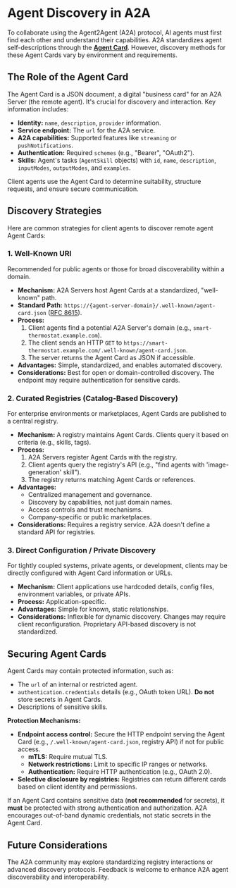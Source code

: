# Agent Discovery in A2A

To collaborate using the Agent2Agent (A2A) protocol, AI agents must first find each other and understand their capabilities. A2A standardizes agent self-descriptions through the **[Agent Card](../specification.md#5-agent-discovery-the-agent-card)**. However, discovery methods for these Agent Cards vary by environment and requirements.

## The Role of the Agent Card

The Agent Card is a JSON document, a digital "business card" for an A2A Server (the remote agent). It's crucial for discovery and interaction. Key information includes:

- **Identity:** `name`, `description`, `provider` information.
- **Service endpoint:** The `url` for the A2A service.
- **A2A capabilities:** Supported features like `streaming` or `pushNotifications`.
- **Authentication:** Required `schemes` (e.g., "Bearer", "OAuth2").
- **Skills:** Agent's tasks (`AgentSkill` objects) with `id`, `name`, `description`, `inputModes`, `outputModes`, and `examples`.

Client agents use the Agent Card to determine suitability, structure requests, and ensure secure communication.

## Discovery Strategies

Here are common strategies for client agents to discover remote agent Agent Cards:

### 1. Well-Known URI

Recommended for public agents or those for broad discoverability within a domain.

- **Mechanism:** A2A Servers host Agent Cards at a standardized, "well-known" path.
- **Standard Path:** `https://{agent-server-domain}/.well-known/agent-card.json` ([RFC 8615](https://www.ietf.org/rfc/rfc8615.txt)).
- **Process:**
    1. Client agents find a potential A2A Server's domain (e.g., `smart-thermostat.example.com`).
    2. The client sends an HTTP `GET` to `https://smart-thermostat.example.com/.well-known/agent-card.json`.
    3. The server returns the Agent Card as JSON if accessible.
- **Advantages:** Simple, standardized, and enables automated discovery.
- **Considerations:** Best for open or domain-controlled discovery. The endpoint may require authentication for sensitive cards.

### 2. Curated Registries (Catalog-Based Discovery)

For enterprise environments or marketplaces, Agent Cards are published to a central registry.

- **Mechanism:** A registry maintains Agent Cards. Clients query it based on criteria (e.g., skills, tags).
- **Process:**
    1. A2A Servers register Agent Cards with the registry.
    2. Client agents query the registry's API (e.g., "find agents with 'image-generation' skill").
    3. The registry returns matching Agent Cards or references.
- **Advantages:**
    - Centralized management and governance.
    - Discovery by capabilities, not just domain names.
    - Access controls and trust mechanisms.
    - Company-specific or public marketplaces.
- **Considerations:** Requires a registry service. A2A doesn't define a standard API for registries.

### 3. Direct Configuration / Private Discovery

For tightly coupled systems, private agents, or development, clients may be directly configured with Agent Card information or URLs.

- **Mechanism:** Client applications use hardcoded details, config files, environment variables, or private APIs.
- **Process:** Application-specific.
- **Advantages:** Simple for known, static relationships.
- **Considerations:** Inflexible for dynamic discovery. Changes may require client reconfiguration. Proprietary API-based discovery is not standardized.

## Securing Agent Cards

Agent Cards may contain protected information, such as:

-   The `url` of an internal or restricted agent.
-   `authentication.credentials` details (e.g., OAuth token URL). **Do not** store secrets in Agent Cards.
-   Descriptions of sensitive skills.

**Protection Mechanisms:**

- **Endpoint access control:** Secure the HTTP endpoint serving the Agent Card (e.g., `/.well-known/agent-card.json`, registry API) if not for public access.
    -   **mTLS:** Require mutual TLS.
    -   **Network restrictions:** Limit to specific IP ranges or networks.
    -   **Authentication:** Require HTTP authentication (e.g., OAuth 2.0).
- **Selective disclosure by registries:** Registries can return different cards based on client identity and permissions.

If an Agent Card contains sensitive data (**not recommended** for secrets), it **must** be protected with strong authentication and authorization. A2A encourages out-of-band dynamic credentials, not static secrets in the Agent Card.

## Future Considerations

The A2A community may explore standardizing registry interactions or advanced discovery protocols. Feedback is welcome to enhance A2A agent discoverability and interoperability.
